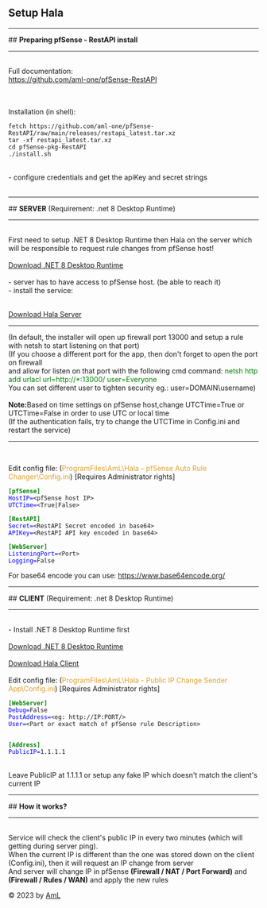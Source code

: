 <!DOCTYPE html>
<html lang="en">
<head>

</head>
<body>
	<article>
		<h1>Setup Hala</h1>		
	</article>



<article>
	
  <hr />
  ## <strong>Preparing pfSense - RestAPI install</strong><br />
  <hr />
  <br />
  Full documentation:<br />
  <a href="https://github.com/aml-one/pfSense-RestAPI" target="_blank">https://github.com/aml-one/pfSense-RestAPI</a><br />
  <br />
  <br />
  
  Installation (in shell):<br />
			
<pre><code>fetch https://github.com/aml-one/pfSense-RestAPI/raw/main/releases/restapi_latest.tar.xz
tar -xf restapi_latest.tar.xz
cd pfSense-pkg-RestAPI
./install.sh</code></pre>
			
			
<br />
- configure credentials and get the apiKey and secret strings<br />
<br />
	
</article>

<article>
		<p>
			<hr />
			## <strong>SERVER</strong> (Requirement: .net 8 Desktop Runtime) 				
			<br />
			<hr />
			<br />
			First need to setup .NET 8 Desktop Runtime then Hala on the server which will be responsible to request rule changes from pfSense host!
			<br />
			<br />
			<a class="dotnet" href="https://dotnet.microsoft.com/en-us/download/dotnet/thank-you/runtime-desktop-8.0.0-windows-x64-installer" target="_blank">Download .NET 8 Desktop Runtime</a>
			<br />
			<br />
			- server has to have access to pfSense host. (be able to reach it)<br />
			- install the service:<br /><br />

  <a href="https://github.com/aml-one/hala_setup/raw/main/hala_server.msi" target="_blank">Download Hala Server</a>
  <hr />

  (In default, the installer will open up firewall port 13000 and setup a rule with netsh to start listening on that port)<br />
  (If you choose a different port for the app, then don't forget to open the port on firewall <br />
  and allow for listen on that port with the following cmd command: <span style="color:green">netsh http add urlacl url=http://*:13000/ user=Everyone</span><br />
  You can set different user to tighten security eg.: user=DOMAIN\username)<br /><br />
  <b>Note:</b>Based on time settings on pfSense host,change UTCTime=True or UTCTime=False in order to use UTC or local time<br />
  (If the authentication fails, try to change the UTCTime in Config.ini and restart the service)
  <br />
  <hr /><br />


Edit config file: (<span style="color:rgb(222, 161, 48)">ProgramFiles\AmL\Hala - pfSense Auto Rule Changer\Config.ini</span>) [Requires Administrator rights]<br />
<pre><code><b style="color:green;">[pfSense]</b>
<span style="color:blue">HostIP=</span>&lt;pfSense host IP&gt;
<span style="color:blue">UTCTime=</span>&lt;True|False&gt;

<b style="color:green;">[RestAPI]</b>
<span style="color:blue">Secret=</span>&lt;RestAPI Secret encoded in base64&gt;
<span style="color:blue">APIKey=</span>&lt;RestAPI API key encoded in base64&gt;

<b style="color:green;">[WebServer]</b>
<span style="color:blue">ListeningPort=</span>&lt;Port&gt;
<span style="color:blue">Logging=</span>False
</code></pre>

For base64 encode you can use: <a href="https://www.base64encode.org/" target="_blank">https://www.base64encode.org/</a>
		</p>
	</article>



<article>
  <p>
    <hr />
    ## <strong>CLIENT</strong> (Requirement: .net 8 Desktop Runtime)<br />
    <hr />
    <br />			
    - Install .NET 8 Desktop Runtime first<br />
    <br />
    <a class="dotnet" href="https://dotnet.microsoft.com/en-us/download/dotnet/thank-you/runtime-desktop-8.0.0-windows-x64-installer" target="_blank">Download .NET 8 Desktop Runtime</a>
    <br />
    <br />
    <a href="https://github.com/aml-one/hala_setup/raw/main/hala_client.msi" target="_blank">Download Hala Client</a>
    <br />
    <br />
    Edit config file: (<span style="color:rgb(222, 161, 48)">ProgramFiles\AmL\Hala - Public IP Change Sender App\Config.ini</span>) [Requires Administrator rights]<br />
<pre><code><b style="color:green;">[WebServer]</b>
<span style="color:blue">Debug=</span>False
<span style="color:blue">PostAddress=</span>&lt;eg: http://IP:PORT/&gt;
<span style="color:blue">User=</span>&lt;Part or exact match of pfSense rule Description&gt;
<br />
<b style="color:green;">[Address]</b>
<span style="color:blue">PublicIP=</span>1.1.1.1
</code></pre>
		<br />
		Leave PublicIP at 1.1.1.1 or setup any fake IP which doesn't match the client's current IP
		</p>
	</article>



<article>
  <p>
    <hr />
    ## <strong>How it works?</strong><br />
    <hr />
    <br />
    Service will check the client's public IP in every two minutes (which will getting during server ping).<br />
    When the current IP is different than the one was stored down on the client (Config.ini), then it will request an IP change from server<br />
    And server will change IP in pfSense <strong>(Firewall / NAT / Port Forward)</strong> and <strong>(Firewall / Rules / WAN)</strong> and apply the new rules
  </p>
</article>


<footer>
  <span> 
    &copy; 2023 by <a href="http://www.aml.one">AmL</a>
  </span>
</footer>
</body>
</html>
